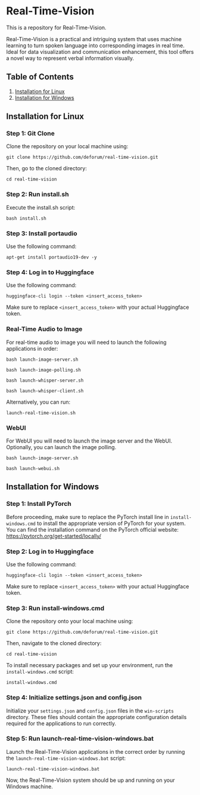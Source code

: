 # Real-Time-Vision

This is a repository for Real-Time-Vision.

Real-Time-Vision is a practical and intriguing system that uses machine learning to turn spoken language into corresponding images in real time. Ideal for data visualization and communication enhancement, this tool offers a novel way to represent verbal information visually.

## Table of Contents
1. [Installation for Linux](#installation-for-linux)
2. [Installation for Windows](#installation-for-windows)

## Installation for Linux

### Step 1: Git Clone
Clone the repository on your local machine using:

```
git clone https://github.com/deforum/real-time-vision.git
```

Then, go to the cloned directory:

```
cd real-time-vision
```

### Step 2: Run install.sh
Execute the install.sh script:

```
bash install.sh
```

### Step 3: Install portaudio
Use the following command:

```
apt-get install portaudio19-dev -y
```

### Step 4: Log in to Huggingface
Use the following command:

```
huggingface-cli login --token <insert_access_token>
```

Make sure to replace `<insert_access_token>` with your actual Huggingface token.

### Real-Time Audio to Image
For real-time audio to image you will need to launch the following applications in order:
```
bash launch-image-server.sh

bash launch-image-polling.sh

bash launch-whisper-server.sh

bash launch-whisper-client.sh
```
Alternatively, you can run:
```
launch-real-time-vision.sh
```
### WebUI
For WebUI you will need to launch the image server and the WebUI. Optionally, you can launch the image polling.

```
bash launch-image-server.sh

bash launch-webui.sh
```

## Installation for Windows

### Step 1: Install PyTorch
Before proceeding, make sure to replace the PyTorch install line in `install-windows.cmd` to install the appropriate version of PyTorch for your system. You can find the installation command on the PyTorch official website: https://pytorch.org/get-started/locally/

### Step 2: Log in to Huggingface
Use the following command:

```
huggingface-cli login --token <insert_access_token>
```

Make sure to replace `<insert_access_token>` with your actual Huggingface token.

### Step 3: Run install-windows.cmd
Clone the repository onto your local machine using:

```
git clone https://github.com/deforum/real-time-vision.git
```

Then, navigate to the cloned directory:

```
cd real-time-vision
```

To install necessary packages and set up your environment, run the `install-windows.cmd` script:

```
install-windows.cmd
```

### Step 4: Initialize settings.json and config.json
Initialize your `settings.json` and `config.json` files in the `win-scripts` directory. These files should contain the appropriate configuration details required for the applications to run correctly.

### Step 5: Run launch-real-time-vision-windows.bat
Launch the Real-Time-Vision applications in the correct order by running the `launch-real-time-vision-windows.bat` script:

```
launch-real-time-vision-windows.bat
```

Now, the Real-Time-Vision system should be up and running on your Windows machine.
